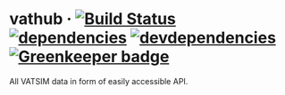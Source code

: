 vathub
&middot;
[![Build Status](https://travis-ci.org/Vatsinator/vathub.svg?branch=master)](https://travis-ci.org/Vatsinator/vathub)
[![dependencies](https://david-dm.org/Vatsinator/vathub.svg)](https://david-dm.org/Vatsinator/vathub)
[![devdependencies](https://david-dm.org/Vatsinator/vathub/dev-status.svg)](https://david-dm.org/Vatsinator/vathub?type=dev) [![Greenkeeper badge](https://badges.greenkeeper.io/Vatsinator/vathub.svg)](https://greenkeeper.io/)
=====

All VATSIM data in form of easily accessible API.

